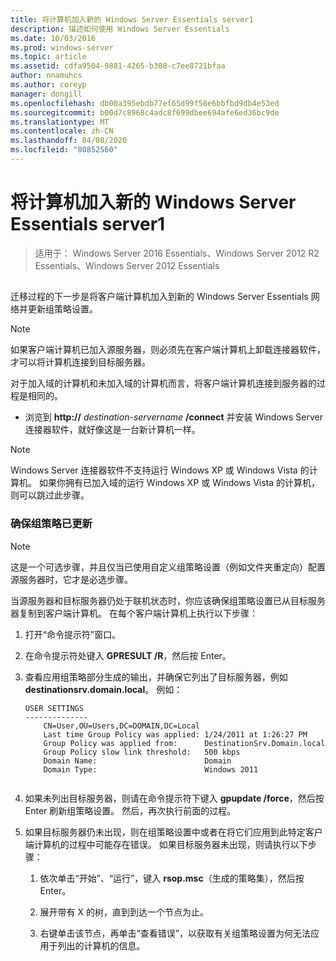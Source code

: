 ```yaml
---
title: 将计算机加入新的 Windows Server Essentials server1
description: 描述如何使用 Windows Server Essentials
ms.date: 10/03/2016
ms.prod: windows-server
ms.topic: article
ms.assetid: cdfa9504-9881-4265-b308-c7ee8721bfaa
author: nnamuhcs
ms.author: coreyp
manager: dongill
ms.openlocfilehash: db00a395ebdb77ef65d99f58e6bbfbd9db4e53ed
ms.sourcegitcommit: b00d7c8968c4adc8f699dbee694afe6ed36bc9de
ms.translationtype: MT
ms.contentlocale: zh-CN
ms.lasthandoff: 04/08/2020
ms.locfileid: "80852560"
---
```

# <a name="join-computers-to-the-new-windows-server-essentials-server1"></a>将计算机加入新的 Windows Server Essentials server1

>适用于： Windows Server 2016 Essentials、Windows Server 2012 R2 Essentials、Windows Server 2012 Essentials

##  <a name="BKMK_JoinComputers"></a>   
 迁移过程的下一步是将客户端计算机加入到新的 Windows Server Essentials 网络并更新组策略设置。  
  
> [!NOTE]
>  如果客户端计算机已加入源服务器，则必须先在客户端计算机上卸载连接器软件，才可以将计算机连接到目标服务器。  
  
 对于加入域的计算机和未加入域的计算机而言，将客户端计算机连接到服务器的过程是相同的。  
  
- 浏览到 **http://** <em>destination-servername</em> **/connect** 并安装 Windows Server 连接器软件，就好像这是一台新计算机一样。  
  
> [!NOTE]
>  Windows Server 连接器软件不支持运行 Windows XP 或 Windows Vista 的计算机。 如果你拥有已加入域的运行 Windows XP 或 Windows Vista 的计算机，则可以跳过此步骤。  
  
### <a name="ensure-that-group-policy-has-updated"></a>确保组策略已更新  
  
> [!NOTE]
>  这是一个可选步骤，并且仅当已使用自定义组策略设置（例如文件夹重定向）配置源服务器时，它才是必选步骤。  
  
 当源服务器和目标服务器仍处于联机状态时，你应该确保组策略设置已从目标服务器复制到客户端计算机。 在每个客户端计算机上执行以下步骤：  
  
1.  打开“命令提示符”窗口。  
  
2.  在命令提示符处键入 **GPRESULT /R**，然后按 Enter。  
  
3.  查看应用组策略部分生成的输出，并确保它列出了目标服务器，例如**destinationsrv.domain.local**。 例如：  
  
    ```  
    USER SETTINGS  
    --------------  
        CN=User,OU=Users,DC=DOMAIN,DC=Local  
        Last time Group Policy was applied: 1/24/2011 at 1:26:27 PM  
        Group Policy was applied from:      DestinationSrv.Domain.local  
        Group Policy slow link threshold:   500 kbps  
        Domain Name:                        Domain  
        Domain Type:                        Windows 2011  
  
    ```  
  
4.  如果未列出目标服务器，则请在命令提示符下键入 **gpupdate /force**，然后按 Enter 刷新组策略设置。 然后，再次执行前面的过程。  
  
5.  如果目标服务器仍未出现，则在组策略设置中或者在将它们应用到此特定客户端计算机的过程中可能存在错误。 如果目标服务器未出现，则请执行以下步骤：  
  
    1.  依次单击“开始”、“运行”，键入 **rsop.msc**（生成的策略集），然后按 Enter。  
  
    2.  展开带有 X 的树，直到到达一个节点为止。  
  
    3.  右键单击该节点，再单击“查看错误”，以获取有关组策略设置为何无法应用于列出的计算机的信息。
